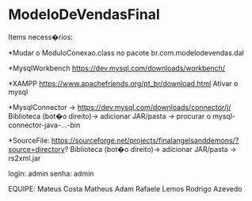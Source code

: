 # ModeloDeVendasFinal

Items necess�rios:

*Mudar o ModuloConexao.class no pacote br.com.modelodevendas.dal

*MysqlWorkbench https://dev.mysql.com/downloads/workbench/

*XAMPP https://www.apachefriends.org/pt_br/download.html
Ativar o mysql

*MysqlConnector -> https://dev.mysql.com/downloads/connector/j/ 
Biblioteca (bot�o direito)-> adicionar JAR/pasta -> procurar o mysql-connector-java-...-bin

*SourceFile: https://sourceforge.net/projects/finalangelsanddemons/?source=directory? 
Biblioteca (bot�o direito)-> adicionar JAR/pasta -> rs2xml.jar

login: admin 
senha: admin


EQUIPE:
Mateus Costa
Matheus Adam
Rafaele Lemos
Rodrigo Azevedo

